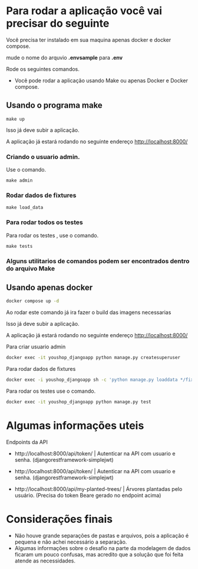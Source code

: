 # Para rodar a aplicação você vai precisar do seguinte 

Você precisa ter instalado em sua maquina apenas docker e docker compose.

mude o nome do arquvio <b>.envsample</b> para <b>.env</b>

Rode os seguintes comandos.

- Vocẽ pode rodar a aplicação usando Make ou apenas Docker e Docker compose.

## Usando o programa make
    make up
    
Isso já deve subir a aplicação.

A aplicação já estará rodando no seguinte endereço <a href="http://localhost:8000/"> http://localhost:8000/ </a>

### Criando o usuario admin.
Use o comando.

    make admin

### Rodar dados de fixtures

    make load_data

### Para rodar todos os testes 

Para rodar os testes , use o comando.

    make tests

### Alguns utilitarios de comandos podem ser encontrados dentro do arquivo Make


## Usando apenas docker
```bash
docker compose up -d
```

Ao rodar este comando já ira fazer o build das imagens necessarias

Isso já deve subir a aplicação.

A aplicação já estará rodando no seguinte endereço <a href="http://localhost:8000/"> http://localhost:8000/ </a>

Para criar usuario admin

    
```bash
docker exec -it youshop_djangoapp python manage.py createsuperuser
```

Para rodar dados de fixtures

```bash
docker exec -i youshop_djangoapp sh -c 'python manage.py loaddata */fixtures/*.json'
```

Para rodar os testes use o comando.
    
```bash
docker exec -it youshop_djangoapp python manage.py test
```

# Algumas informações uteis

Endpoints da API
- http://localhost:8000/api/token/ | Autenticar na API com usuario e senha. (djangorestframework-simplejwt)

- http://localhost:8000/api/token/ | Autenticar na API com usuario e senha. (djangorestframework-simplejwt)

- http://localhost:8000/api/my-planted-trees/ | Árvores plantadas pelo usuário. (Precisa do token Beare gerado no endpoint acima)

# Considerações finais

- Não houve grande separações de pastas e arquivos, pois a aplicação é pequena e não achei necessário a separação.
- Algumas informações sobre o desafio na parte da modelagem de dados ficaram um pouco confusas, mas acredito que a solução que foi feita atende as necessidades.


